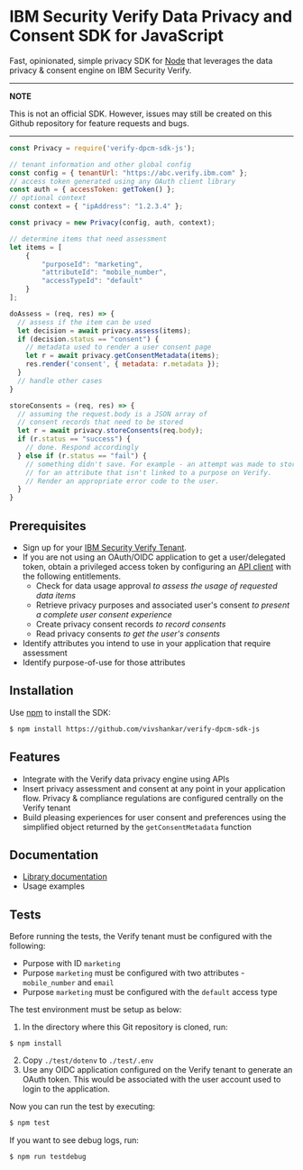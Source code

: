 # IBM Security Verify Data Privacy and Consent SDK for JavaScript

Fast, opinionated, simple privacy SDK for [Node](https://nodejs.org)
that leverages the data privacy & consent engine on IBM Security Verify.

---
**NOTE**

This is not an official SDK. However, issues may still be created
on this Github repository for feature requests and bugs.

---

```js
const Privacy = require('verify-dpcm-sdk-js');

// tenant information and other global config
const config = { tenantUrl: "https://abc.verify.ibm.com" };
// access token generated using any OAuth client library
const auth = { accessToken: getToken() };
// optional context
const context = { "ipAddress": "1.2.3.4" };

const privacy = new Privacy(config, auth, context);

// determine items that need assessment
let items = [
    {
        "purposeId": "marketing",
        "attributeId": "mobile_number",
        "accessTypeId": "default"
    }
];

doAssess = (req, res) => {
  // assess if the item can be used
  let decision = await privacy.assess(items);
  if (decision.status == "consent") {
    // metadata used to render a user consent page
    let r = await privacy.getConsentMetadata(items);
    res.render('consent', { metadata: r.metadata });
  }
  // handle other cases
}

storeConsents = (req, res) => {
  // assuming the request.body is a JSON array of 
  // consent records that need to be stored
  let r = await privacy.storeConsents(req.body);
  if (r.status == "success") {
    // done. Respond accordingly
  } else if (r.status == "fail") {
    // something didn't save. For example - an attempt was made to store a consent
    // for an attribute that isn't linked to a purpose on Verify.
    // Render an appropriate error code to the user.
  }
}

```

## Prerequisites

* Sign up for your [IBM Security Verify Tenant](https://docs.verify.ibm.com/verify/docs/signing-up-for-a-free-trial).
* If you are not using an OAuth/OIDC application to get a user/delegated token, obtain a privileged access token by configuring an [API client](https://docs.verify.ibm.com/verify/docs/create-api-client) with the following entitlements.
  - Check for data usage approval _to assess the usage of requested data items_
  - Retrieve privacy purposes and associated user's consent _to present a complete user consent experience_
  - Create privacy consent records _to record consents_
  - Read privacy consents _to get the user's consents_
* Identify attributes you intend to use in your application that require assessment
* Identify purpose-of-use for those attributes

## Installation

Use [npm](https://github.com/npm/cli) to install the SDK:

```bash
$ npm install https://github.com/vivshankar/verify-dpcm-sdk-js
```

## Features

- Integrate with the Verify data privacy engine using APIs
- Insert privacy assessment and consent at any point in your application flow. Privacy & compliance regulations are configured centrally on the Verify tenant
- Build pleasing experiences for user consent and preferences using the simplified object returned by the `getConsentMetadata` function

## Documentation

* [Library documentation](https://vivshankar.github.io/verify-dpcm-sdk-js/)
* Usage examples

## Tests

Before running the tests, the Verify tenant must be configured with the following:

* Purpose with ID `marketing`
* Purpose `marketing` must be configured with two attributes - `mobile_number` and `email`
* Purpose `marketing` must be configured with the `default` access type

The test environment must be setup as below:

1. In the directory where this Git repository is cloned, run:

  ```
  $ npm install
  ```

2. Copy `./test/dotenv` to `./test/.env`
3. Use any OIDC application configured on the Verify tenant to generate an OAuth token. This would be associated with the user account used to login to the application.

Now you can run the test by executing:

```bash
$ npm test
```

If you want to see debug logs, run:

```js
$ npm run testdebug
```